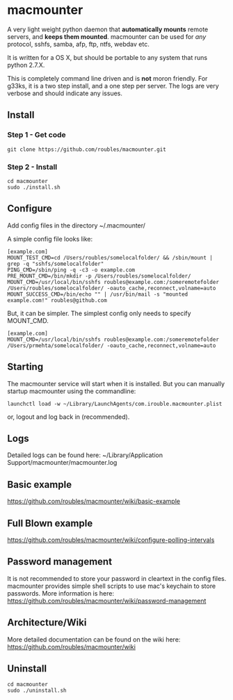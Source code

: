 # macmounter

A very light weight python daemon that **automatically mounts** remote servers, and **keeps them mounted**. macmounter can be used for *any* protocol, sshfs, samba, afp, ftp, ntfs, webdav etc. 

It is written for a OS X, but should be portable to any system that runs python 2.7.X.

This is completely command line driven and is **not** moron friendly. For g33ks, it is a two step install, and a one step per server. The logs are very verbose and should indicate any issues.

## Install

### Step 1 - Get code
```
git clone https://github.com/roubles/macmounter.git
```

### Step 2 - Install
```
cd macmounter
sudo ./install.sh
```

## Configure
Add config files in the directory ~/.macmounter/

A simple config file looks like:
```
[example.com]
MOUNT_TEST_CMD=cd /Users/roubles/somelocalfolder/ && /sbin/mount | grep -q "sshfs/somelocalfolder"
PING_CMD=/sbin/ping -q -c3 -o example.com 
PRE_MOUNT_CMD=/bin/mkdir -p /Users/roubles/somelocalfolder/
MOUNT_CMD=/usr/local/bin/sshfs roubles@example.com:/someremotefolder /Users/roubles/somelocalfolder/ -oauto_cache,reconnect,volname=auto
MOUNT_SUCCESS_CMD=/bin/echo "" | /usr/bin/mail -s "mounted example.com!" roubles@github.com
```

But, it can be simpler. The simplest config only needs to specify MOUNT_CMD.
```
[example.com]
MOUNT_CMD=/usr/local/bin/sshfs roubles@example.com:/someremotefolder /Users/prmehta/somelocalfolder/ -oauto_cache,reconnect,volname=auto
```

## Starting

The macmounter service will start when it is installed. But you can manually startup macmounter using the commandline:
```
launchctl load -w ~/Library/LaunchAgents/com.irouble.macmounter.plist
```

or, logout and log back in (recommended).

## Logs

Detailed logs can be found here: ~/Library/Application Support/macmounter/macmounter.log

## Basic example

https://github.com/roubles/macmounter/wiki/basic-example

## Full Blown example

https://github.com/roubles/macmounter/wiki/configure-polling-intervals

## Password management

It is not recommended to store your password in cleartext in the config files. macmounter provides simple shell scripts to use mac's keychain to store passwords. More information is here: https://github.com/roubles/macmounter/wiki/password-management

## Architecture/Wiki

More detailed documentation can be found on the wiki here: https://github.com/roubles/macmounter/wiki

## Uninstall
```
cd macmounter
sudo ./uninstall.sh
```
